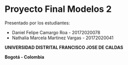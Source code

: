 # Proyecto Final Modelos 2

Presentado por los estudiantes:

  - Daniel Felipe Camargo Roa - 20172020078
  - Nathalia Marcela Martinez Vargas - 20172020041


**UNIVERSIDAD DISTRITAL FRANCISCO JOSE DE CALDAS**

**Bogotá - Colombia**
